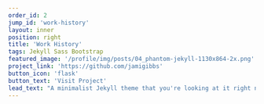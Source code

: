 ```yaml
---
order_id: 2
jump_id: 'work-history'
layout: inner
position: right
title: 'Work History'
tags: Jekyll Sass Bootstrap
featured_image: '/profile/img/posts/04_phantom-jekyll-1130x864-2x.png'
project_link: 'https://github.com/jamigibbs'
button_icon: 'flask'
button_text: 'Visit Project'
lead_text: "A minimalist Jekyll theme that you're looking at it right now"
---
```

